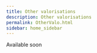 ```yaml
---
title: Other valorisations
description: Other valorisations
permalink: OtherValo.html
sidebar: home_sidebar
---
```


Available soon